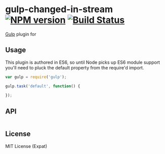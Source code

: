 # gulp-changed-in-stream [![NPM version][npm-image]][npm-url] [![Build Status][travis-image]][travis-url]
[Gulp](http://gulpjs.com/) plugin for

## Usage

This plugin is authored in ES6, so until Node picks up ES6 module support you'll need to pluck the default property from the require'd import.

```javascript
var gulp = require('gulp');

gulp.task('default', function() {
    
});
```

## API

```typescript

```


## License
MIT License (Expat)

[npm-url]: https://npmjs.org/package/gulp-changed-in-stream
[npm-image]: http://img.shields.io/npm/v/gulp-changed-in-stream.svg?style=flat
[travis-url]: https://travis-ci.org/jwbay/gulp-changed-in-stream
[travis-image]: https://travis-ci.org/jwbay/gulp-changed-in-stream.svg?branch=master